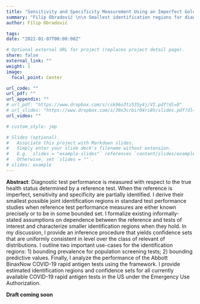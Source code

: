 ```yaml
---
title: "Sensitivity and Specificity Measurement Using an Imperfect Gold Standard: Identification and Inference"
summary: "Filip Obradović \n\n Smallest identification regions for diagnostic test performance measures and their estimation."
author: Filip Obradović

tags:
date: "2022-01-07T00:00:00Z"

# Optional external URL for project (replaces project detail page).
share: false
external_link: ""
weight: 1
image:
  focal_point: Center

url_code: ""
url_pdf: ""
url_appendix: ""
# url_pdf: "https://www.dropbox.com/s/csk96o3tz535y4j/VI.pdf?dl=0"
# url_slides: "https://www.dropbox.com/s/39x3crbir04ri8h/slides.pdf?dl=0"
url_video: ""

# custom_style: jmp

# Slides (optional).
#   Associate this project with Markdown slides.
#   Simply enter your slide deck's filename without extension.
#   E.g. `slides = "example-slides"` references `content/slides/example-slides.md`.
#   Otherwise, set `slides = ""`.
# slides: example
---
```


**Abstract**: Diagnostic test performance is measured with respect to the true health status determined by a reference test. When the reference is imperfect, sensitivity and specificity are partially identified. I derive their smallest possible joint identification regions in standard test performance studies when reference test performance measures are either known precisely or to be in some bounded set. I formalize existing informally-stated assumptions on dependence between the reference and tests of interest and characterize smaller identification regions when they hold. In my discussion, I provide an inference procedure that yields confidence sets that are uniformly consistent in level over the class of relevant of distributions. I outline two important use-cases for the identification regions: $1)$ bounding prevalence for population screening tests; $2)$ bounding predictive values. Finally, I analyze the performance of the Abbott BinaxNow COVID-19 rapid antigen tests using the framework. I provide estimated identification regions and confidence sets for all currently available COVID-19 rapid antigen tests in the US under the Emergency Use Authorization.

**Draft coming soon**

